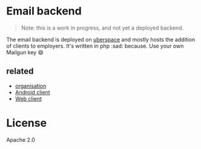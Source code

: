 # Email backend

> Note: this is a work in progress, and not yet a deployed backend.

The email backend is deployed on [uberspace](https://uberspace.de) and mostly hosts the addition of clients to employers. It's written in php :sad: because. Use your own Mailgun key :smile:

## related

- [organisation](https://github.com/punchtime/organisation)
- [Android client](https://github.com/punchtime/android)
- [Web client](https://github.com/punchtime/web)

# License

Apache 2.0
